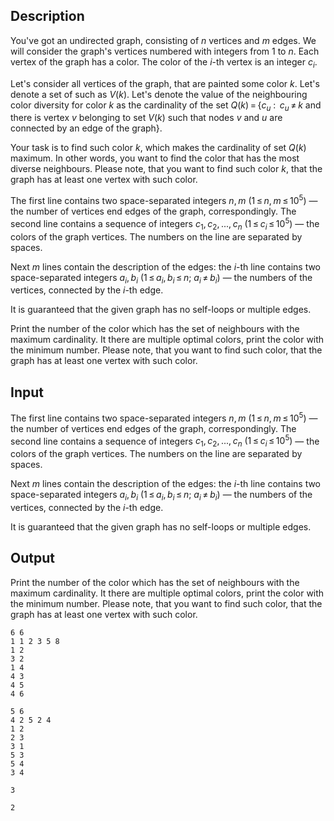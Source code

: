 ## Description

<div><p>You've got an undirected graph, consisting of <span class="tex-span"><i>n</i></span> vertices and <span class="tex-span"><i>m</i></span> edges. We will consider the graph's vertices numbered with integers from 1 to <span class="tex-span"><i>n</i></span>. Each vertex of the graph has a color. The color of the <span class="tex-span"><i>i</i></span>-th vertex is an integer <span class="tex-span"><i>c</i><sub class="lower-index"><i>i</i></sub></span>.</p><p>Let's consider all vertices of the graph, that are painted some color <span class="tex-span"><i>k</i></span>. Let's denote a set of such as <span class="tex-span"><i>V</i>(<i>k</i>)</span>. Let's denote the value of the <span class="tex-font-style-it">neighbouring color diversity</span> for color <span class="tex-span"><i>k</i></span> as the cardinality of the set <span class="tex-span"><i>Q</i>(<i>k</i>) = {<i>c</i><sub class="lower-index"><i>u</i></sub>&nbsp;: &nbsp;<i>c</i><sub class="lower-index"><i>u</i></sub> ≠ <i>k</i></span> and there is vertex <span class="tex-span"><i>v</i></span> belonging to set <span class="tex-span"><i>V</i>(<i>k</i>)</span> such that nodes <span class="tex-span"><i>v</i></span> and <span class="tex-span"><i>u</i></span> are connected by an edge of the graph<span class="tex-span">}</span>.</p><p>Your task is to find such color <span class="tex-span"><i>k</i></span>, which makes the cardinality of set <span class="tex-span"><i>Q</i>(<i>k</i>)</span> maximum. In other words, you want to find the color that has the most diverse neighbours. Please note, that you want to find such color <span class="tex-span"><i>k</i></span>, that the graph has at least one vertex with such color.</p></div><div class="input-specification"><p>The first line contains two space-separated integers <span class="tex-span"><i>n</i>, <i>m</i></span> <span class="tex-span">(1 ≤ <i>n</i>, <i>m</i> ≤ 10<sup class="upper-index">5</sup>)</span> — the number of vertices end edges of the graph, correspondingly. The second line contains a sequence of integers <span class="tex-span"><i>c</i><sub class="lower-index">1</sub>, <i>c</i><sub class="lower-index">2</sub>, ..., <i>c</i><sub class="lower-index"><i>n</i></sub></span> <span class="tex-span">(1 ≤ <i>c</i><sub class="lower-index"><i>i</i></sub> ≤ 10<sup class="upper-index">5</sup>)</span> — the colors of the graph vertices. The numbers on the line are separated by spaces.</p><p>Next <span class="tex-span"><i>m</i></span> lines contain the description of the edges: the <span class="tex-span"><i>i</i></span>-th line contains two space-separated integers <span class="tex-span"><i>a</i><sub class="lower-index"><i>i</i></sub>, <i>b</i><sub class="lower-index"><i>i</i></sub></span> <span class="tex-span">(1 ≤ <i>a</i><sub class="lower-index"><i>i</i></sub>, <i>b</i><sub class="lower-index"><i>i</i></sub> ≤ <i>n</i>;&nbsp;<i>a</i><sub class="lower-index"><i>i</i></sub> ≠ <i>b</i><sub class="lower-index"><i>i</i></sub>)</span> — the numbers of the vertices, connected by the <span class="tex-span"><i>i</i></span>-th edge. </p><p>It is guaranteed that the given graph has no self-loops or multiple edges.</p></div><div class="output-specification"><p>Print the number of the color which has the set of neighbours with the maximum cardinality. It there are multiple optimal colors, print the color with the minimum number. Please note, that you want to find such color, that the graph has at least one vertex with such color.</p></div>

## Input

<p>The first line contains two space-separated integers <span class="tex-span"><i>n</i>, <i>m</i></span> <span class="tex-span">(1 ≤ <i>n</i>, <i>m</i> ≤ 10<sup class="upper-index">5</sup>)</span> — the number of vertices end edges of the graph, correspondingly. The second line contains a sequence of integers <span class="tex-span"><i>c</i><sub class="lower-index">1</sub>, <i>c</i><sub class="lower-index">2</sub>, ..., <i>c</i><sub class="lower-index"><i>n</i></sub></span> <span class="tex-span">(1 ≤ <i>c</i><sub class="lower-index"><i>i</i></sub> ≤ 10<sup class="upper-index">5</sup>)</span> — the colors of the graph vertices. The numbers on the line are separated by spaces.</p><p>Next <span class="tex-span"><i>m</i></span> lines contain the description of the edges: the <span class="tex-span"><i>i</i></span>-th line contains two space-separated integers <span class="tex-span"><i>a</i><sub class="lower-index"><i>i</i></sub>, <i>b</i><sub class="lower-index"><i>i</i></sub></span> <span class="tex-span">(1 ≤ <i>a</i><sub class="lower-index"><i>i</i></sub>, <i>b</i><sub class="lower-index"><i>i</i></sub> ≤ <i>n</i>;&nbsp;<i>a</i><sub class="lower-index"><i>i</i></sub> ≠ <i>b</i><sub class="lower-index"><i>i</i></sub>)</span> — the numbers of the vertices, connected by the <span class="tex-span"><i>i</i></span>-th edge. </p><p>It is guaranteed that the given graph has no self-loops or multiple edges.</p>

## Output

<p>Print the number of the color which has the set of neighbours with the maximum cardinality. It there are multiple optimal colors, print the color with the minimum number. Please note, that you want to find such color, that the graph has at least one vertex with such color.</p>





```input1
6 6
1 1 2 3 5 8
1 2
3 2
1 4
4 3
4 5
4 6

```




```input2
5 6
4 2 5 2 4
1 2
2 3
3 1
5 3
5 4
3 4

```




```output1
3

```




```output2
2

```


